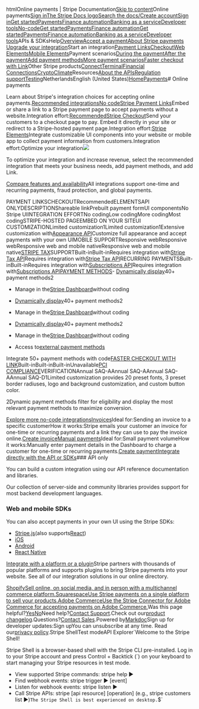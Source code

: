 htmlOnline payments | Stripe Documentation[Skip to content](#main-content)Online payments[Sign in](https://dashboard.stripe.com/login?redirect=https%3A%2F%2Fdocs.stripe.com%2Fpayments%2Fonline-payments)[The Stripe Docs logo](/)[Search the docs/](#)[Create account](https://dashboard.stripe.com/register)[Sign in](https://dashboard.stripe.com/login?redirect=https%3A%2F%2Fdocs.stripe.com%2Fpayments%2Fonline-payments)[Get started](/get-started)[Payments](/payments)[Finance automation](/finance-automation)[Banking as a service](/financial-services)[Developer tools](/development)[No-code](/no-code)[Get started](/get-started)[Payments](/payments)[Finance automation](/finance-automation)[](#)[Get started](/get-started)[Payments](/payments)[Finance automation](/finance-automation)[Banking as a service](/financial-services)[Developer tools](/development)[](#)APIs & SDKsHelp[Overview](/docs/payments)[Accept a payment](#)[About Stripe payments](#)
[Upgrade your integration](/docs/payments/upgrades)Start an integration[Payment Links](#)[Checkout](#)[Web Elements](#)[Mobile Elements](#)Payment scenarios[During the payment](#)[After the payment](#)[Add payment methods](#)[More payment scenarios](#)[Faster checkout with Link](#)Other Stripe products[Connect](#)[Terminal](#)[Financial Connections](#)[Crypto](#)[Climate](#)Resources[About the APIs](#)[Regulation support](#)[Testing](/docs/testing)NetherlandsEnglish (United States)[](#)[](#)[Home](/docs)[Payments](/docs/payments)# Online payments

Learn about Stripe's integration choices for accepting online payments.[Recommended integrations](#recommended-integrations)[No codeStripe Payment Links](/payment-links)Embed or share a link to a Stripe payment page to accept payments without a website.Integration effort:[RecommendedStripe Checkout](/checkout/quickstart)Send your customers to a checkout page to pay. Embed it directly in your site or redirect to a Stripe-hosted payment page.Integration effort:[Stripe Elements](/payments/quickstart)Integrate customizable UI components into your website or mobile app to collect payment information from customers.Integration effort:Optimize your integration![](https://b.stripecdn.com/docs-statics-srv/assets/fcc3a1c24df6fcffface6110ca4963de.svg)

To optimize your integration and increase revenue, select the recommended integration that meets your business needs, add payment methods, and add Link.

[Compare features and availability](#compare-features-and-availability)All integrations support one-time and recurring payments, fraud protection, and global payments.

PAYMENT LINKSCHECKOUTRecommendedELEMENTSAPI ONLYDESCRIPTIONShareable linkPrebuilt payment formUI componentsNo Stripe UIINTEGRATION EFFORTNo codingLow codingMore codingMost codingSTRIPE-HOSTED PAGEEMBED ON YOUR SITEUI CUSTOMIZATIONLimited customization1Limited customization1Extensive customization with[Appearance API](/elements/appearance-api)Customize full appearance and accept payments with your own UIMOBILE SUPPORTResponsive webResponsive webResponsive web and mobile nativeResponsive web and mobile native[STRIPE TAX](/tax)SUPPORTBuilt-inBuilt-inRequires integration with[Stripe Tax API](/tax/custom)Requires integration with[Stripe Tax API](/tax/custom)RECURRING PAYMENTSBuilt-inBuilt-inRequires integration with[Subscriptions API](/subscriptions)Requires integration with[Subscriptions API](/subscriptions)[PAYMENT METHODS](/payments/payment-methods/overview)- [Dynamically display](/payments/payment-methods/integration-options#choose-how-to-add-payment-methods)40+ payment methods2
- Manage in the[Stripe Dashboard](https://dashboard.stripe.com/settings/payment_methods)without coding

- [Dynamically display](/payments/payment-methods/integration-options#choose-how-to-add-payment-methods)40+ payment methods2
- Manage in the[Stripe Dashboard](https://dashboard.stripe.com/settings/payment_methods)without coding

- [Dynamically display](/payments/payment-methods/integration-options#choose-how-to-add-payment-methods)40+ payment methods2
- Manage in the[Stripe Dashboard](https://dashboard.stripe.com/settings/payment_methods)without coding
- Access to[external payment methods](/payments/external-payment-methods)

Integrate 50+ payment methods with code[FASTER CHECKOUT WITH LINK](/payments/link)Built-inBuilt-inBuilt-inUnavailable[PCI COMPLIANCE](/security/guide#validating-pci-compliance)VERIFICATIONAnnual SAQ-AAnnual SAQ-AAnnual SAQ-AAnnual SAQ-D1Limited customization provides 20 preset fonts, 3 preset border radiuses, logo and background customization, and custom button color.

2Dynamic payment methods filter for eligibility and display the most relevant payment methods to maximize conversion.

[Explore more no-code integrations](#explore-no-code)[Invoices](/invoicing/dashboard)Ideal for:Sending an invoice to a specific customerHow it works:Stripe emails your customer an invoice for one-time or recurring payments and a link they can use to pay the invoice online.[Create invoice](https://dashboard.stripe.com/invoices/create)[Manual payments](https://support.stripe.com/questions/enter-customer-payment-information-manually-into-stripe-for-mail-or-telephone-orders)Ideal for:Small payment volumeHow it works:Manually enter payment details in the Dashboard to charge a customer for one-time or recurring payments.[Create payment](https://dashboard.stripe.com/payments/new)[Integrate directly with the API or SDKs](#integrate-api-sdk)### API only

You can build a custom integration using our API reference documentation and libraries.

Our collection of server-side and community libraries provides support for most backend development languages.

### Web and mobile SDKs

You can also accept payments in your own UI using the Stripe SDKs:

- [Stripe.js](/js)(also supports[React](/stripe-js/react))
- [iOS](https://stripe.dev/stripe-ios/)
- [Android](https://stripe.dev/stripe-android)
- [React Native](https://stripe.dev/stripe-react-native)

[Integrate with a platform or a plugin](#integrate-platform-plugin)Stripe partners with thousands of popular platforms and supports plugins to bring Stripe payments into your website. See all of our integration solutions in our online directory.

[ShopifySell online, on social media, and in person with a multichannel commerce platform.](https://stripe.com/partners/shopify)[SquarespaceUse Stripe payments on a single platform to sell your products.](https://stripe.com/partners/squarespace)[Adobe CommerceUse the Stripe Connector for Adobe Commerce for accepting payments on Adobe Commerce.](/connectors/adobe-commerce)Was this page helpful?[Yes](#)[No](#)Need help?[Contact Support](https://support.stripe.com/).Check out our[product changelog](https://stripe.com/blog/changelog).Questions?[Contact Sales](https://stripe.com/contact/sales).Powered by[Markdoc](https://markdoc.dev)Sign up for developer updates:Sign upYou can unsubscribe at any time. Read our[privacy policy](https://stripe.com/privacy).Stripe ShellTest modeAPI Explorer[](https://stripe.com/docs/stripe-cli#install)`Welcome to the Stripe Shell!

Stripe Shell is a browser-based shell with the Stripe CLI pre-installed. Log in to your
Stripe account and press Control + Backtick (`) on your keyboard to start managing your Stripe
resources in test mode.

- View supported Stripe commands: stripe help ▶️
- Find webhook events: stripe trigger ▶️ [event]
- Listen for webhook events: stripe listen ▶
- Call Stripe APIs: stripe [api resource] [operation] (e.g., stripe customers list ▶️)`The Stripe Shell is best experienced on desktop.`$`